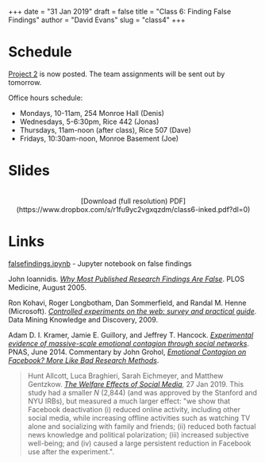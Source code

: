 +++
date = "31 Jan 2019"
draft = false
title = "Class 6: Finding False Findings"
author = "David Evans"
slug = "class4"
+++

# Schedule

[Project 2](/project2) is now posted. The team assignments will be sent out by tomorrow.

Office hours schedule:

- Mondays, 10-11am, 254 Monroe Hall (Denis)
- Wednesdays, 5-6:30pm, Rice 442 (Jonas)
- Thursdays, 11am-noon (after class), Rice 507 (Dave)
- Fridays, 10:30am-noon, Monroe Basement (Joe)

# Slides

<center>
<script async class="speakerdeck-embed" data-id="fb409e923ab9406581fd3a12d3fbf980" data-ratio="1.77777777777778" src="//speakerdeck.com/assets/embed.js"></script><br>
[Download (full resolution) PDF](https://www.dropbox.com/s/r1fu9yc2vgxqzdm/class6-inked.pdf?dl=0)
</center>

# Links

[falsefindings.ipynb](https://github.com/uvammm/uvammm.github.io/blob/master/src/code/falsefindings.ipynb) - Jupyter notebook on false findings

John Ioannidis. [_Why Most Published Research Findings Are False_](https://journals.plos.org/plosmedicine/article?id=10.1371/journal.pmed.0020124). PLOS Medicine, August 2005. 

Ron Kohavi, Roger Longbotham, Dan Sommerfield, and Randal M. Henne (Microsoft). [_Controlled experiments on the web: survey and practical guide_](/docs/controlledExperimentDMKD.pdf). Data Mining Knowledge and Discovery, 2009.

Adam D. I. Kramer, Jamie E. Guillory, and Jeffrey T. Hancock. [_Experimental evidence of massive-scale emotional contagion through social networks_](/docs/fbcontagion.pdf). PNAS, June 2014. Commentary by John Grohol, [_Emotional Contagion on Facebook? More Like Bad Research Methods_](https://psychcentral.com/blog/emotional-contagion-on-facebook-more-like-bad-research-methods/).  

> Hunt Allcott, Luca Braghieri, Sarah Eichmeyer, and Matthew Gentzkow. [_The Welfare Effects of Social Media_](http://web.stanford.edu/~gentzkow/research/facebook.pdf), 27 Jan 2019. This study had a smaller _N_ (2,844) (and was approved by the Stanford and NYU IRBs), but measured a much larger effect: "we show that Facebook deactivation (i) reduced online activity, including other social media, while increasing offline activities such as watching TV alone and socializing with family and friends; (ii) reduced both factual news knowledge and political polarization; (iii) increased subjective well-being; and (iv) caused a large persistent reduction in Facebook use after the experiment.".

